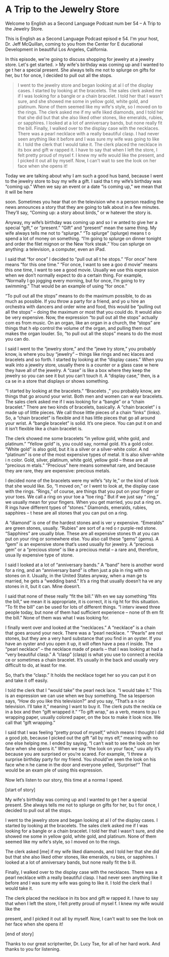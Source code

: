 # A Trip to the Jewelry Store

Welcome to English as a Second Language Podcast num ber 54 – A Trip to the Jewelry Store.

This is English as a Second Language Podcast episod e 54. I'm your host, Dr. Jeff McQuillan, coming to you from the Center for E ducational Development in beautiful Los Angeles, California.

In this episode, we're going to discuss shopping for jewelry at a jewelry store. Let's get started. > My wife's birthday was coming up and I wanted to ge t her a special present. She always tells me not to splurge on gifts for her, bu t for once, I decided to pull out all the stops.
> I went to the jewelry store and began looking at al l of the display cases. I started by looking at the bracelets. The sales clerk asked me if I was looking for a bangle or a chain bracelet. I told her that I wasn't sure,  and she showed me some in yellow gold, white gold, and platinum. None of them  seemed like my wife's style, so I moved on to the rings.
> The clerk asked me if my wife liked diamonds, and I  told her that she did but that she also liked other stones, like emeralds, rubies,  or sapphires. I looked at a lot of anniversary bands, but none really fit the bill.
> Finally, I walked over to the display case with the  necklaces. There was a pearl necklace with a really beautiful clasp. I had never  seen anything like it before and I was sure my wife was going to like it. I told the  clerk that I would take it.
> The clerk placed the necklace in its box and gift w rapped it. I have to say that when I left the store, I felt pretty proud of mysel f. I knew my wife would like the present, and I picked it out all by myself. Now, I can't wait to see the look on her face when she opens it!

Today we are talking about why I am such a good hus band, because I went to the jewelry store to buy my wife a gift. I said tha t my wife’s birthday was “coming up.” When we say an event or a date “is coming up,”  we mean that it will be here

soon. Sometimes you hear that on the television whe n a person reading the news announces a story that they are going to talk about in a few minutes. They’ll say, “Coming up: a story about birds,” or w hatever the story is.

Anyway, my wife’s birthday was coming up and so I w anted to give her a special “gift,” or “present.” “Gift” and “present” mean the  same thing. My wife always tells me not to “splurge.” “To splurge” (splurge) means t o spend a lot of money on something. “I’m going to splurge on dinner tonight and order the filet mignon or the New York steak.” You can splurge on anything: a  television, a computer, even an iPad.

I said that “for once” I decided to “pull out all t he stops.” “For once” here means “for this one time.” “For once, I want to see a goo d movie” means this one time, I want to see a good movie. Usually we use this expre ssion when we don’t normally expect to do a certain thing. For example,  “Normally I go jogging every morning, but for once, I’m going to try swimming.” That would be an example of using “for once.”

“To pull out all the stops” means to do the maximum  possible, to do as much as possible. If you throw a party for a friend, and yo u hire an orchestra with dancers and order wine and food, this would be “pulling out  all the stops” – doing the maximum or most that you could do. It would also be  very expensive. Now, the expression “to pull out all the stops” actually com es from music. On an organ, like an organ in a church, the “stops” are things that h elp control the volume of the organ, and pulling them out makes the organ louder.  So, “to pull out all the stops” means to do the most you can do.

I said I went to the “jewelry store,” and the “jewe lry store,” you probably know, is where you buy “jewelry” – things like rings and nec klaces and bracelets and so forth. I started by looking at the “display cases.”  When you walk into a jewelry store, usually there is a counter or a glass case w here they have all of the jewelry. A “case” is like a box where they keep the  jewelry so you can see it but you can’t touch it. A “display case,” then, is a ca se in a store that displays or shows something.

“I started by looking at the bracelets.” “Bracelets ,” you probably know, are things that go around your wrist. Both men and women can w ear bracelets. The sales clerk asked me if I was looking for a “bangle” or a  “chain bracelet.” There are two kinds of bracelets, basically. A “chain bracelet” i s made up of little pieces. We call those little pieces of a chain “links” (links). So,  a “chain bracelet” is flexible and it has little pieces that go all around your wrist. A “bangle bracelet” is solid. It’s one piece. You can put it on and it isn’t flexible like  a chain bracelet is.

 The clerk showed me some bracelets “in yellow gold,  white gold, and platinum.” “Yellow gold” is, you could say, normal gold. It’s a gold color. “White gold” is also gold, but it is a silver or a silver-white color. A nd “platinum” is one of the most expensive types of metal. It is also silver-white i n color. Gold, silver, platinum, white gold, yellow gold – these are all “precious m etals.” “Precious” here means somewhat rare, and because they are rare, they are expensive: precious metals.

I decided none of the bracelets were my wife’s “sty le,” or the kind of look that she would like. So, “I moved on,” or I went to look at,  the display case with the rings. “Rings,” of course, are things that you put on your  finger or your toes. We call a ring on your toe a “toe ring.” But if we just say “ ring,” we usually mean for your fingers. When you get married, you put a ring on. R ings have different types of “stones.” Diamonds, emeralds, rubies, sapphires – t hese are all stones that you can put on a ring.

A “diamond” is one of the hardest stones and is ver y expensive. “Emeralds” are green stones, usually. “Rubies” are sort of a red o r purple-red stone. “Sapphires” are usually blue. These are all expensive stones th at you can put on your ring or somewhere else. You also call these “gems” (gems). A “gem” is an expensive stone that’s used usually for jewelry. A “precious gem” or a “precious stone” is like a precious metal – a rare and, therefore, usua lly expensive type of stone.

I said I looked at a lot of “anniversary bands.” A “band” here is another word for a ring, and an “anniversary band” is often just a pla in ring with no stones on it. Usually, in the United States anyway, when a man ge ts married, he gets a “wedding band.” It’s a ring that usually doesn’t ha ve any stones in it, but it can. Mine doesn’t.

I said that none of these really “fit the bill.” Wh en we say something “fits the bill,” we mean it is appropriate, it is correct, it is rig ht for this situation. “To fit the bill” can be used for lots of different things. “I interv iewed three people today, but none of them had sufficient experience – none of th em fit the bill.” None of them was what I was looking for.

I finally went over and looked at the “necklaces.” A “necklace” is a chain that goes around your neck. There was a “pearl necklace. ” “Pearls” are not stones, but they are a very hard substance that you find in  an oyster. If you have an oyster and you open it up, it will often have a pea rl inside. The “pearl necklace” – the necklace made of pearls – that I was looking at  had a “very beautiful clasp.” A “clasp” (clasp) is what you use to connect a neckla ce or sometimes a chain bracelet. It’s usually in the back and usually very  difficult to do, at least for me.

So, that’s the “clasp.” It holds the necklace toget her so you can put it on and take it off easily.

I told the clerk that I “would take” the pearl neck lace. “I would take it.” This is an expression we can use when we buy something. The sa lesperson says, “How do you like this television?” and you say, “That’s a n ice television. I’ll take it,” meaning I want to buy it. The clerk puts the neckla ce in a box and then “gift wrapped it.” “To gift wrap,” as a verb, means to pu t wrapping paper, usually colored paper, on the box to make it look nice. We call that “gift wrapping.”

I said that I was feeling “pretty proud of myself,”  which means I thought I did a good job, because I picked out the gift “all by mys elf,” meaning with no one else helping me. I ended by saying, “I can’t wait to see  the look on her face when she opens it.” When we say “the look on your face,” usu ally it’s because you are surprised or you’re scared. For example, “I threw a  surprise birthday party for my friend. You should’ve seen the look on his face whe n he came in the door and everyone yelled, ‘Surprise!’” That would be an exam ple of using this expression.

Now let’s listen to our story, this time at a norma l speed.

[start of story]

My wife's birthday was coming up and I wanted to ge t her a special present. She always tells me not to splurge on gifts for her, bu t for once, I decided to pull out all the stops.

I went to the jewelry store and began looking at al l of the display cases. I started by looking at the bracelets. The sales clerk asked me if I was looking for a bangle or a chain bracelet. I told her that I wasn't sure,  and she showed me some in yellow gold, white gold, and platinum. None of them  seemed like my wife's style, so I moved on to the rings.

The clerk asked [me] if my wife liked diamonds, and  I told her that she did but that she also liked other stones, like emeralds, ru bies, or sapphires. I looked at a lot of anniversary bands, but none really fit the b ill.

Finally, I walked over to the display case with the  necklaces. There was a pearl necklace with a really beautiful clasp. I had never  seen anything like it before and I was sure my wife was going to like it. I told the  clerk that I would take it.

The clerk placed the necklace in its box and gift w rapped it. I have to say that when I left the store, I felt pretty proud of mysel f. I knew my wife would like the

present, and I picked it out all by myself. Now, I can't wait to see the look on her face when she opens it!

[end of story]

Thanks to our great scriptwriter, Dr. Lucy Tse, for  all of her hard work. And thanks to you for listening.





